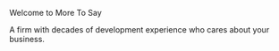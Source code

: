 Welcome to More To Say

A firm with decades of development experience who cares about your business.
